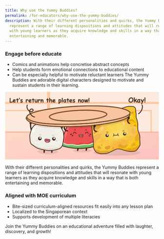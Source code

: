 ```yaml
---
title: Why use the Yummy Buddies?
permalink: /for-educators/why-use-the-yummy-buddies/
description: With their different personalities and quirks, the Yummy Buddies
  represent a range of learning dispositions and attitudes that will resonate
  with young learners as they acquire knowledge and skills in a way that is both
  entertaining and memorable.
---
```

### Engage before educate
* Comics and animations help concretise abstract concepts
* Help students form emotional connections to educational content
* Can be especially helpful to motivate reluctant learners 
The Yummy Buddies are adorable digital characters designed to motivate and sustain students in their learning. 

![why](/images/Website/educator_why.jpg)

With their different personalities and quirks, the Yummy Buddies represent a range of learning dispositions and attitudes that will resonate with young learners as they acquire knowledge and skills in a way that is both entertaining and memorable. 

### Aligned with  MOE curriculum

*   Bite-sized curriculum-aligned resources fit easily into any lesson plan   
*   Localized to the Singaporean context  
*   Supports development of multiple literacies

Join the Yummy Buddies on an educational adventure filled with laughter, discovery, and growth!